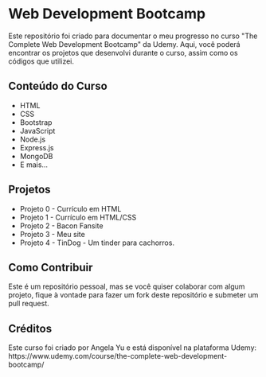 <h1>Web Development Bootcamp</h1>

<p>Este repositório foi criado para documentar o meu progresso no curso "The Complete Web Development Bootcamp" da Udemy. Aqui, você poderá encontrar os projetos que desenvolvi durante o curso, assim como os códigos que utilizei.</p>

<h2>Conteúdo do Curso</h2>

<ul>
  <li>HTML</li>
  <li>CSS</li>
  <li>Bootstrap</li>
  <li>JavaScript</li>
  <li>Node.js</li>
  <li>Express.js</li>
  <li>MongoDB</li>
  <li>E mais...</li>
</ul>

<h2>Projetos</h2>

<ul>
  <li>Projeto 0 - Currículo em HTML</li>
  <li>Projeto 1 - Currículo em HTML/CSS</li>
  <li>Projeto 2 - Bacon Fansite</li>
  <li>Projeto 3 - Meu site</li>
  <li>Projeto 4 - TinDog - Um tinder para cachorros.</li>
</ul>

<h2>Como Contribuir</h2>

<p>Este é um repositório pessoal, mas se você quiser colaborar com algum projeto, fique à vontade para fazer um fork deste repositório e submeter um pull request.</p>

<h2>Créditos</h2>

<p>Este curso foi criado por Angela Yu e está disponível na plataforma Udemy: https://www.udemy.com/course/the-complete-web-development-bootcamp/</p>
